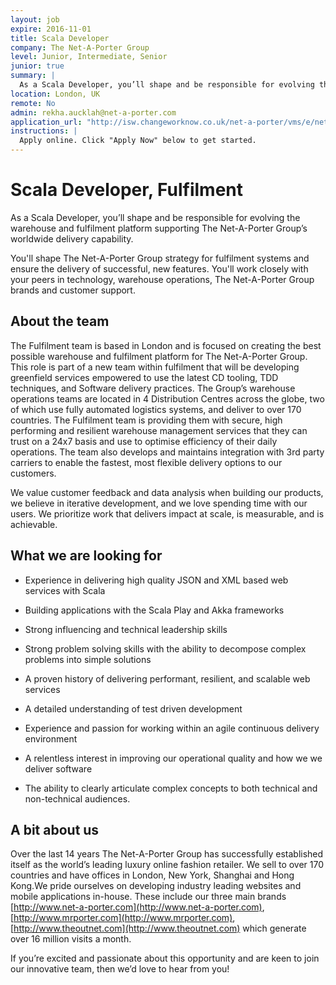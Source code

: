 ```yaml
---
layout: job
expire: 2016-11-01
title: Scala Developer
company: The Net-A-Porter Group
level: Junior, Intermediate, Senior
junior: true
summary: |
  As a Scala Developer, you’ll shape and be responsible for evolving the Warehouse and Fulfilment platform supporting The Net-A-Porter Group's worldwide delivery capability. This role is part of a new team within Fulfilment that will be developing greenfield services empowered to use the latest CD tooling, TDD techniques, and Software Delivery practices.
location: London, UK
remote: No
admin: rekha.aucklah@net-a-porter.com
application_url: "http://isw.changeworknow.co.uk/net-a-porter/vms/e/net_a_porter/positions/cmAM4acq9e25GumKEpcK4i"
instructions: |
  Apply online. Click "Apply Now" below to get started.
---
```


<!-- break -->

# Scala Developer, Fulfilment

As a Scala Developer, you’ll shape and be responsible for evolving the warehouse and fulfilment platform supporting The Net-A-Porter Group’s worldwide delivery capability.

You'll shape The Net-A-Porter Group strategy for fulfilment systems and ensure the delivery of successful, new features. You'll work closely with your peers in technology, warehouse operations, The Net-A-Porter Group brands and customer support.

## About the team

The Fulfilment  team is based in London and is focused on creating the best possible warehouse and fulfilment platform for The Net-A-Porter Group. This role is part of a new team within fulfilment that will be developing greenfield services empowered to use the latest CD tooling, TDD techniques, and Software delivery practices. The Group’s warehouse operations teams are located in 4 Distribution Centres across the globe, two of which use fully automated logistics systems, and deliver to over 170 countries.  The Fulfilment team is providing them with secure, high performing and resilient warehouse management services that they can trust on a  24x7 basis and use to optimise efficiency of their daily operations.  The team also develops and maintains integration with 3rd party carriers to enable the fastest, most flexible delivery options to our customers.

We value customer feedback and data analysis when building our products, we believe in iterative development, and we love spending time with our users. We prioritize work that delivers impact at scale, is measurable, and is achievable.

## What we are looking for

* Experience in delivering high quality JSON and XML based web services with Scala

* Building applications with the Scala Play and Akka frameworks

* Strong influencing and technical leadership skills

* Strong problem solving skills with the ability to decompose complex problems into simple solutions

* A proven history of delivering performant, resilient, and scalable web services

* A detailed understanding of test driven development

* Experience and passion for working within an agile continuous delivery environment

* A relentless interest in improving our operational quality and how we we deliver software

* The ability to clearly articulate complex concepts to both technical and non-technical audiences.

## A bit about us

Over the last 14 years The Net-A-Porter Group has successfully established itself as the world’s leading luxury online fashion retailer. We sell to over 170 countries and have offices in London, New York, Shanghai and Hong Kong.We pride ourselves on developing industry leading websites and mobile applications in-house. These include our three main brands [http://www.net-a-porter.com](http://www.net-a-porter.com), [http://www.mrporter.com](http://www.mrporter.com), [http://www.theoutnet.com](http://www.theoutnet.com) which generate over 16 million visits a month.

If you’re excited and passionate about this opportunity and are keen to join our innovative team, then we’d love to hear from you!
